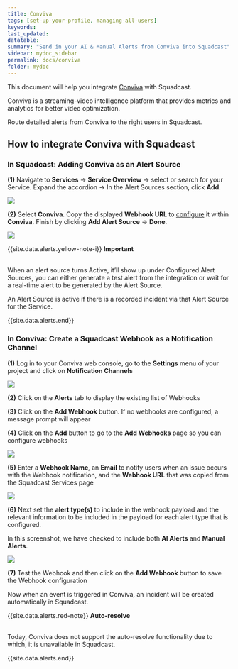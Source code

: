 ```yaml
---
title: Conviva
tags: [set-up-your-profile, managing-all-users]
keywords: 
last_updated: 
datatable: 
summary: "Send in your AI & Manual Alerts from Conviva into Squadcast"
sidebar: mydoc_sidebar
permalink: docs/conviva
folder: mydoc
---
```


This document will help you integrate [Conviva](https://www.conviva.com/) with Squadcast.

Conviva is a streaming-video intelligence platform that provides metrics and analytics for better video optimization. 

Route detailed alerts from Conviva to the right users in Squadcast.

## How to integrate Conviva with Squadcast

### In Squadcast: Adding Conviva as an Alert Source

**(1)** Navigate to **Services** -> **Service Overview** -> select or search for your Service. Expand the accordion -> In the Alert Sources section, click **Add**.

![](<images/Alert_Sources.png>)

**(2)** Select **Conviva**. Copy the displayed **Webhook URL** to [configure](conviva#in-conviva-create-a-squadcast-webhook-as-a-notification-channel) it within **Conviva**. Finish by clicking **Add Alert Source** -> **Done**.

![](<images/Conviva.png>)

{{site.data.alerts.yellow-note-i}}
<b>Important</b><br/><br/>
<p>When an alert source turns Active, it’ll show up under Configured Alert Sources, you can either generate a test alert from the integration or wait for a real-time alert to be generated by the Alert Source.</p>
<p>An Alert Source is active if there is a recorded incident via that Alert Source for the Service.</p>
{{site.data.alerts.end}}

### In Conviva: Create a Squadcast Webhook as a Notification Channel

**(1)** Log in to your Conviva web console, go to the **Settings** menu of your project and click on **Notification Channels**

![](images/conviva_2.png)

**(2)** Click on the **Alerts** tab to display the existing list of Webhooks

**(3)** Click on the **Add Webhook** button. If no webhooks are configured, a message prompt will appear

**(4)** Click on the **Add** button to go to the **Add Webhooks** page so you can configure webhooks

![](images/conviva_3.png)

**(5)** Enter a **Webhook Name**, an **Email** to notify users when an issue occurs with the Webhook notification, and the **Webhook URL** that was copied from the Squadcast Services page

![](images/conviva_4.png)

**(6)** Next set the **alert type(s)** to include in the webhook payload and the relevant information to be included in the payload for each alert type that is configured. 

In this screenshot, we have checked to include both **AI Alerts** and **Manual Alerts**.

![](images/conviva_5.png)

**(7)** Test the Webhook and then click on the **Add Webhook** button to save the Webhook configuration

Now when an event is triggered in Conviva, an incident will be created automatically in Squadcast.

{{site.data.alerts.red-note}}
<b>Auto-resolve</b>
<br/><br/><p>Today, Conviva does not support the auto-resolve functionality due to which, it is unavailable in Squadcast.</p>
{{site.data.alerts.end}}